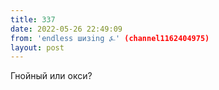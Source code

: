```yaml
---
title: 337
date: 2022-05-26 22:49:09
from: 'endless шизing ⍼' (channel1162404975)
layout: post
---
```


Гнойный или окси?
